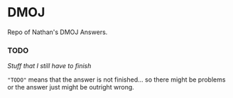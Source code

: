 # DMOJ

Repo of Nathan's DMOJ Answers.

### TODO

*Stuff that I still have to finish*

`"TODO"` means that the answer is not finished... so there might be problems or the answer just might be outright wrong.
